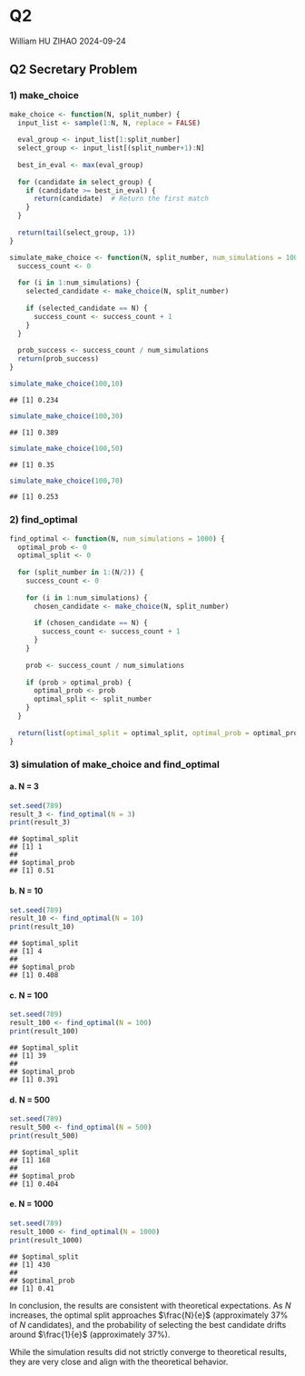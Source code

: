 Q2
================
William HU ZIHAO
2024-09-24

## Q2 Secretary Problem

### 1) make_choice

``` r
make_choice <- function(N, split_number) {
  input_list <- sample(1:N, N, replace = FALSE)
  
  eval_group <- input_list[1:split_number]        
  select_group <- input_list[(split_number+1):N] 
  
  best_in_eval <- max(eval_group)
  
  for (candidate in select_group) {
    if (candidate >= best_in_eval) {
      return(candidate)  # Return the first match
    }
  }
  
  return(tail(select_group, 1))
}
```

``` r
simulate_make_choice <- function(N, split_number, num_simulations = 1000) {
  success_count <- 0
  
  for (i in 1:num_simulations) {
    selected_candidate <- make_choice(N, split_number)
    
    if (selected_candidate == N) {
      success_count <- success_count + 1
    }
  }
  
  prob_success <- success_count / num_simulations
  return(prob_success)
}
```

``` r
simulate_make_choice(100,10)
```

    ## [1] 0.234

``` r
simulate_make_choice(100,30)
```

    ## [1] 0.389

``` r
simulate_make_choice(100,50)
```

    ## [1] 0.35

``` r
simulate_make_choice(100,70)
```

    ## [1] 0.253

### 2) find_optimal

``` r
find_optimal <- function(N, num_simulations = 1000) {
  optimal_prob <- 0
  optimal_split <- 0
  
  for (split_number in 1:(N/2)) {
    success_count <- 0
    
    for (i in 1:num_simulations) {
      chosen_candidate <- make_choice(N, split_number)
      
      if (chosen_candidate == N) {
        success_count <- success_count + 1
      }
    }
    
    prob <- success_count / num_simulations
    
    if (prob > optimal_prob) {
      optimal_prob <- prob
      optimal_split <- split_number
    }
  }
  
  return(list(optimal_split = optimal_split, optimal_prob = optimal_prob))
}
```

### 3) simulation of make_choice and find_optimal

#### a. N = 3

``` r
set.seed(789)
result_3 <- find_optimal(N = 3)
print(result_3)
```

    ## $optimal_split
    ## [1] 1
    ## 
    ## $optimal_prob
    ## [1] 0.51

#### b. N = 10

``` r
set.seed(789)
result_10 <- find_optimal(N = 10)
print(result_10)
```

    ## $optimal_split
    ## [1] 4
    ## 
    ## $optimal_prob
    ## [1] 0.408

#### c. N = 100

``` r
set.seed(789)
result_100 <- find_optimal(N = 100)
print(result_100)
```

    ## $optimal_split
    ## [1] 39
    ## 
    ## $optimal_prob
    ## [1] 0.391

#### d. N = 500

``` r
set.seed(789)
result_500 <- find_optimal(N = 500)
print(result_500)
```

    ## $optimal_split
    ## [1] 168
    ## 
    ## $optimal_prob
    ## [1] 0.404

#### e. N = 1000

``` r
set.seed(789)
result_1000 <- find_optimal(N = 1000)
print(result_1000)
```

    ## $optimal_split
    ## [1] 430
    ## 
    ## $optimal_prob
    ## [1] 0.41

In conclusion, the results are consistent with theoretical expectations.
As $N$ increases, the optimal split approaches $\frac{N}{e}$
(approximately 37% of $N$ candidates), and the probability of selecting
the best candidate drifts around $\frac{1}{e}$ (approximately 37%).

While the simulation results did not strictly converge to theoretical
results, they are very close and align with the theoretical behavior.
